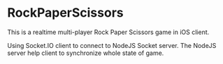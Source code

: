 # RockPaperScissors
This is a realtime multi-player Rock Paper Scissors game in iOS client.

Using Socket.IO client to connect to NodeJS Socket server.
The NodeJS server help client to synchronize whole state of game. 
